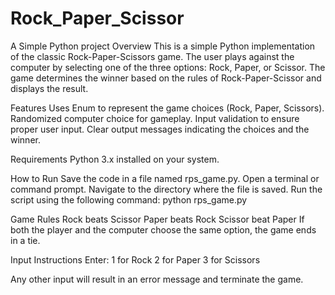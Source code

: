# Rock_Paper_Scissor
A Simple Python project
Overview
This is a simple Python implementation of the classic Rock-Paper-Scissors game. The user plays against the computer by selecting one of the three options: Rock, Paper, or Scissor. The game determines the winner based on the rules of Rock-Paper-Scissor and displays the result.

Features
Uses Enum to represent the game choices (Rock, Paper, Scissors).
Randomized computer choice for gameplay.
Input validation to ensure proper user input.
Clear output messages indicating the choices and the winner.

Requirements
Python 3.x installed on your system.

How to Run
Save the code in a file named rps_game.py.
Open a terminal or command prompt.
Navigate to the directory where the file is saved.
Run the script using the following command:
python rps_game.py

Game Rules
Rock beats Scissor
Paper beats Rock
Scissor beat Paper
If both the player and the computer choose the same option, the game ends in a tie.

Input Instructions
Enter:
1 for Rock
2 for Paper
3 for Scissors

Any other input will result in an error message and terminate the game.
